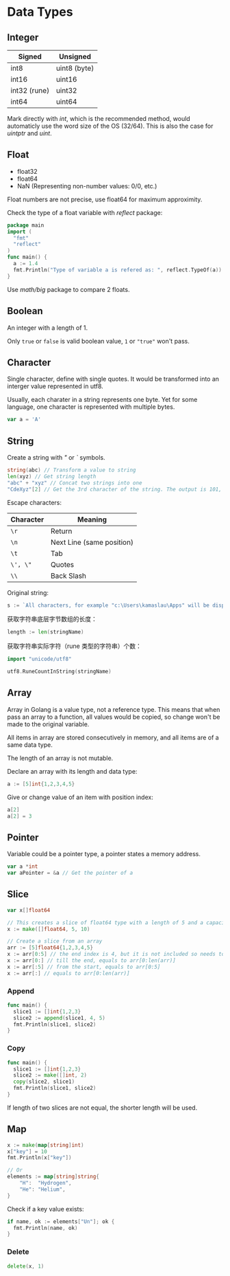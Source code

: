 # Data Types

## Integer

| Signed       | Unsigned     |
| ------------ | ------------ |
| int8         | uint8 (byte) |
| int16        | uint16       |
| int32 (rune) | uint32       |
| int64        | uint64       |

Mark directly with _int_, which is the recommended method, would automaticly use the word size of the OS (32/64). This is also the case for _uintptr_ and _uint_.

## Float

- float32
- float64
- NaN (Representing non-number values: 0/0, etc.)

Float numbers are not precise, use float64 for maximum approximity.

Check the type of a float variable with _reflect_ package:

```go
package main
import (
  "fmt"
  "reflect"
)
func main() {
  a := 1.4
  fmt.Println("Type of variable a is refered as: ", reflect.TypeOf(a))
}
```

Use _math/big_ package to compare 2 floats.

## Boolean

An integer with a length of 1.

Only `true` or `false` is valid boolean value, `1` or `"true"` won't pass.

## Character

Single character, define with single quotes. It would be transformed into an interger value represented in utf8.

Usually, each charater in a string represents one byte. Yet for some language, one character is represented with multiple bytes.

```go
var a = 'A'
```

## String

Create a string with _"_ or _`_ symbols.

```go
string(abc) // Transform a value to string
len(xyz) // Get string length
"abc" + "xyz" // Concat two strings into one
"CdeXyz"[2] // Get the 3rd character of the string. The output is 101, because single character is represented by a byte (a uint8).
```

Escape characters:

| Character | Meaning                   |
| --------- | ------------------------- |
| `\r`      | Return                    |
| `\n`      | Next Line (same position) |
| `\t`      | Tab                       |
| `\', \"`  | Quotes                    |
| `\\`      | Back Slash                |

Original string:

```go
s := `All characters, for example "c:\Users\kamaslau\Apps" will be displayed as original, no escape signs are needed.`
```

获取字符串底层字节数组的长度：

```go
length := len(stringName)
```

获取字符串实际字符（rune 类型的字符串）个数：

```go
import "unicode/utf8"

utf8.RuneCountInString(stringName)

```

## Array

Array in Golang is a value type, not a reference type. This means that when pass an array to a function, all values would be copied, so change won't be made to the original variable.

All items in array are stored consecutively in memory, and all items are of a same data type.

The length of an array is not mutable.

Declare an array with its length and data type:

```go
a := [5]int{1,2,3,4,5}
```

Give or change value of an item with position index:

```go
a[2]
a[2] = 3
```

## Pointer

Variable could be a pointer type, a pointer states a memory address.

```go
var a *int
var aPointer = &a // Get the pointer of a
```

## Slice

```go
var x[]float64

// This creates a slice of float64 type with a length of 5 and a capacity of 10. The capacity of the underlying array can be larger than the length of the slice, allowing for future growth.
x := make([]float64, 5, 10)

// Create a slice from an array
arr := [5]float64{1,2,3,4,5}
x := arr[0:5] // the end index is 4, but it is not included so needs to use 5 as ending point index
x := arr[0:] // till the end, equals to arr[0:len(arr)]
x := arr[:5] // from the start, equals to arr[0:5]
x := arr[:] // equals to arr[0:len(arr)]
```

### Append

```go
func main() {
  slice1 := []int{1,2,3}
  slice2 := append(slice1, 4, 5)
  fmt.Println(slice1, slice2)
}
```

### Copy

```go
func main() {
  slice1 := []int{1,2,3}
  slice2 := make([]int, 2)
  copy(slice2, slice1)
  fmt.Println(slice1, slice2)
}
```

If length of two slices are not equal, the shorter length will be used.

## Map

```go
x := make(map[string]int)
x["key"] = 10
fmt.Println(x["key"])

// Or
elements := map[string]string{
    "H":  "Hydrogen",
    "He": "Helium",
}
```

Check if a key value exists:

```go
if name, ok := elements["Un"]; ok {
  fmt.Println(name, ok)
}
```

### Delete

```go
delete(x, 1)
```
